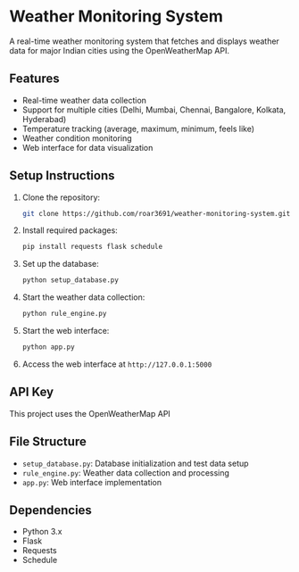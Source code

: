 # Weather Monitoring System

A real-time weather monitoring system that fetches and displays weather data for major Indian cities using the OpenWeatherMap API.

## Features

- Real-time weather data collection
- Support for multiple cities (Delhi, Mumbai, Chennai, Bangalore, Kolkata, Hyderabad)
- Temperature tracking (average, maximum, minimum, feels like)
- Weather condition monitoring
- Web interface for data visualization

## Setup Instructions

1. Clone the repository:
   ```bash
   git clone https://github.com/roar3691/weather-monitoring-system.git
   ```

2. Install required packages:
   ```bash
   pip install requests flask schedule
   ```

3. Set up the database:
   ```bash
   python setup_database.py
   ```

4. Start the weather data collection:
   ```bash
   python rule_engine.py
   ```

5. Start the web interface:
   ```bash
   python app.py
   ```

6. Access the web interface at `http://127.0.0.1:5000`

## API Key

This project uses the OpenWeatherMap API

## File Structure

- `setup_database.py`: Database initialization and test data setup
- `rule_engine.py`: Weather data collection and processing
- `app.py`: Web interface implementation

## Dependencies

- Python 3.x
- Flask
- Requests
- Schedule
